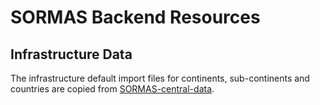# SORMAS Backend Resources

## Infrastructure Data

The infrastructure default import files for continents, sub-continents and countries are copied from [SORMAS-central-data](https://github.com/SORMAS-Foundation/SORMAS-central-data/tree/main/out/international).